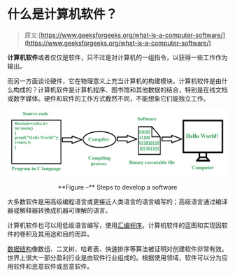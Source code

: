 # 什么是计算机软件？

> 原文:[https://www.geeksforgeeks.org/what-is-a-computer-software/](https://www.geeksforgeeks.org/what-is-a-computer-software/)

**计算机软件**或者仅仅是软件，只不过是对计算机的一组指令，以获得一些工作作为输出。

而另一方面谈论硬件，它在物理意义上充当计算机的构建模块。计算机软件是由什么构成的？计算机软件是计算机程序、图书馆和其他数据的结合，特别是在线文档或数字媒体。硬件和软件的工作方式截然不同，不能想象它们能独立工作。

![](img/4b7d98e3b8745f469d937226578d87da.png)

<center>**Figure –** Steps to develop a software</center>

大多数软件是用高级编程语言或更接近人类语言的语言编写的；高级语言通过编译器或解释器转换成机器可理解的语言。

计算机软件也可以用低级语言编写，使用[汇编程序](https://www.geeksforgeeks.org/introduction-of-assembler/)。计算机软件的蓝图和实现因软件的卷积及其用途和目的而异。

[数据结构](https://www.geeksforgeeks.org/data-structures/)像数组、二叉树、哈希表、快速排序等算法被证明对创建软件非常有效。世界上很大一部分盈利行业是由软件行业组成的。根据使用领域，软件可以分为应用软件和恶意软件或恶意软件。